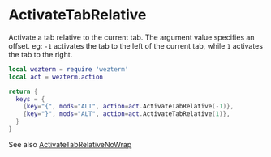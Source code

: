 # ActivateTabRelative

Activate a tab relative to the current tab.  The argument value specifies an
offset. eg: `-1` activates the tab to the left of the current tab, while `1`
activates the tab to the right.

```lua
local wezterm = require 'wezterm'
local act = wezterm.action

return {
  keys = {
    {key="{", mods="ALT", action=act.ActivateTabRelative(-1)},
    {key="}", mods="ALT", action=act.ActivateTabRelative(1)},
  }
}
```

See also [ActivateTabRelativeNoWrap](ActivateTabRelativeNoWrap.md)


